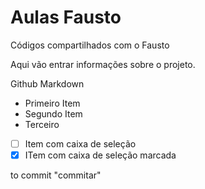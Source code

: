 # Aulas Fausto  
Códigos compartilhados com o Fausto

Aqui vão entrar informações sobre o projeto.

Github Markdown

- Primeiro Item
- Segundo Item
- Terceiro
- [ ] Item com caixa de seleção
- [x] ITem com caixa de seleção marcada

to commit
"commitar"
